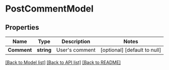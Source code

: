 # PostCommentModel

## Properties
Name | Type | Description | Notes
------------ | ------------- | ------------- | -------------
**Comment** | **string** | User&#39;s comment | [optional] [default to null]

[[Back to Model list]](../README.md#documentation-for-models) [[Back to API list]](../README.md#documentation-for-api-endpoints) [[Back to README]](../README.md)



